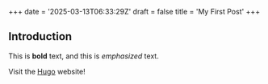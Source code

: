 +++
date = '2025-03-13T06:33:29Z'
draft = false
title = 'My First Post'
+++

## Introduction

This is **bold** text, and this is *emphasized* text.

Visit the [Hugo](https://gohugo.io) website!